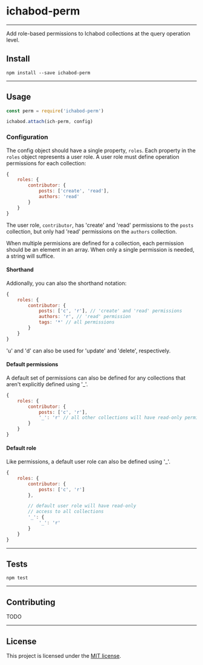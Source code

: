 # ichabod-perm
---

Add role-based permissions to Ichabod collections at the query operation level.

## Install

```
npm install --save ichabod-perm
```

---

## Usage

```javascript
const perm = require('ichabod-perm')

ichabod.attach(ich-perm, config)
```

### Configuration

The config object should have a single property, `roles`. Each property in the
`roles` object represents a user role. A user role must define operation
permissions for each collection:

```javascript
{
	roles: {
		contributor: {
			posts: ['create', 'read'],
			authors: 'read'
		}
	}
}
```

The user role, `contributor`, has 'create' and 'read' permissions to the
`posts` collection, but only had 'read' permissions on the `authors` collection.

When multiple permisions are defined for a collection, each permission should be
an element in an array. When only a single permission is needed, a string will
suffice.

#### Shorthand
Addionally, you can also the shorthand notation:
```javascript
{
	roles: {
		contributor: {
			posts: ['c', 'r'], // 'create' and 'read' permissions
			authors: 'r', // 'read' permission
			tags: '*' // all permissions
		}
	}
}
```
'u' and 'd' can also be used for 'update' and 'delete', respectively.

#### Default permissions
A default set of permissions can also be defined for any collections that aren't
explicitly defined using '_'.
```javascript
{
	roles: {
		contributor: {
			posts: ['c', 'r'],
			'_': 'r' // all other collections will have read-only permissions
		}
	}
}
```

#### Default role
Like permissions, a default user role can also be defined using '_'.
```javascript
{
	roles: {
		contributor: {
			posts: ['c', 'r']
		},

		// default user role will have read-only
		// access to all collections
		'_': {
			'_': 'r'
		}
	}
}
```

---

## Tests

```
npm test
```

---

## Contributing

TODO

---

## License

This project is licensed under the [MIT license](license.txt).
